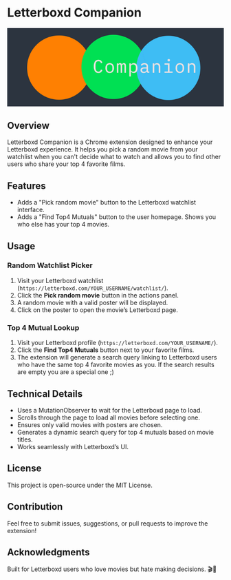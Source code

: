 # Letterboxd Companion

![Letterboxd Companion Logo](https://github.com/barnes-c/letterboxd-extension/blob/master/src/assets/banner.png)

## Overview

Letterboxd Companion is a Chrome extension designed to enhance your Letterboxd experience. It helps you pick a random movie from your watchlist when you can't decide what to watch and allows you to find other users who share your top 4 favorite films.

## Features

- Adds a "Pick random movie" button to the Letterboxd watchlist interface.
- Adds a "Find Top4 Mutuals" button to the user homepage. Shows you who else has your top 4 movies.

## Usage

### Random Watchlist Picker

1. Visit your Letterboxd watchlist (`https://letterboxd.com/YOUR_USERNAME/watchlist/`).
2. Click the **Pick random movie** button in the actions panel.
3. A random movie with a valid poster will be displayed.
4. Click on the poster to open the movie’s Letterboxd page.

### Top 4 Mutual Lookup

1. Visit your Letterboxd profile (`https://letterboxd.com/YOUR_USERNAME/`).
2. Click the **Find Top4 Mutuals** button next to your favorite films.
3. The extension will generate a search query linking to Letterboxd users who have the same top 4 favorite movies as you. If the search results are empty you are a special one ;)

## Technical Details

- Uses a MutationObserver to wait for the Letterboxd page to load.
- Scrolls through the page to load all movies before selecting one.
- Ensures only valid movies with posters are chosen.
- Generates a dynamic search query for top 4 mutuals based on movie titles.
- Works seamlessly with Letterboxd’s UI.

## License

This project is open-source under the MIT License.

## Contribution

Feel free to submit issues, suggestions, or pull requests to improve the extension!

## Acknowledgments

Built for Letterboxd users who love movies but hate making decisions. 🎬🍿
